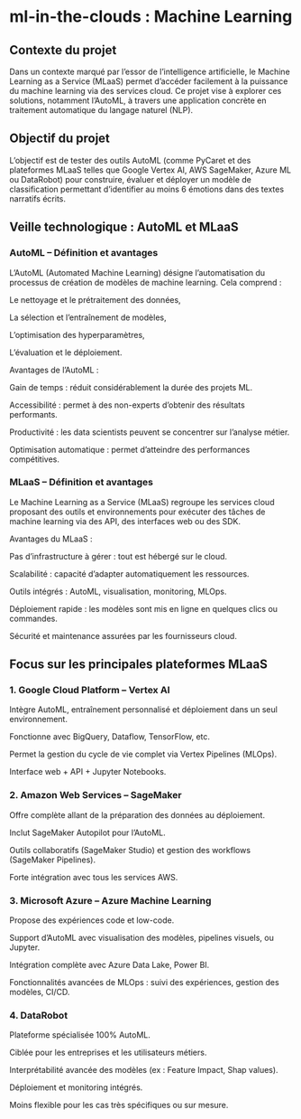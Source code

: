 # ml-in-the-clouds : Machine Learning

## Contexte du projet
Dans un contexte marqué par l’essor de l’intelligence artificielle, le Machine Learning as a Service (MLaaS) permet d’accéder facilement à la puissance du machine learning via des services cloud. Ce projet vise à explorer ces solutions, notamment l’AutoML, à travers une application concrète en traitement automatique du langage naturel (NLP).

## Objectif du projet
L’objectif est de tester des outils AutoML (comme PyCaret et des plateformes MLaaS telles que Google Vertex AI, AWS SageMaker, Azure ML ou DataRobot) pour construire, évaluer et déployer un modèle de classification permettant d’identifier au moins 6 émotions dans des textes narratifs écrits.

## Veille technologique : AutoML et MLaaS
### AutoML – Définition et avantages

L’AutoML (Automated Machine Learning) désigne l’automatisation du processus de création de modèles de machine learning. Cela comprend :

Le nettoyage et le prétraitement des données,

La sélection et l’entraînement de modèles,

L’optimisation des hyperparamètres,

L’évaluation et le déploiement.

Avantages de l’AutoML :

Gain de temps : réduit considérablement la durée des projets ML.

Accessibilité : permet à des non-experts d’obtenir des résultats performants.

Productivité : les data scientists peuvent se concentrer sur l’analyse métier.

Optimisation automatique : permet d’atteindre des performances compétitives.

### MLaaS – Définition et avantages

Le Machine Learning as a Service (MLaaS) regroupe les services cloud proposant des outils et environnements pour exécuter des tâches de machine learning via des API, des interfaces web ou des SDK.

Avantages du MLaaS :

Pas d’infrastructure à gérer : tout est hébergé sur le cloud.

Scalabilité : capacité d’adapter automatiquement les ressources.

Outils intégrés : AutoML, visualisation, monitoring, MLOps.

Déploiement rapide : les modèles sont mis en ligne en quelques clics ou commandes.

Sécurité et maintenance assurées par les fournisseurs cloud.

## Focus sur les principales plateformes MLaaS
### 1. Google Cloud Platform – Vertex AI
Intègre AutoML, entraînement personnalisé et déploiement dans un seul environnement.

Fonctionne avec BigQuery, Dataflow, TensorFlow, etc.

Permet la gestion du cycle de vie complet via Vertex Pipelines (MLOps).

Interface web + API + Jupyter Notebooks.

### 2. Amazon Web Services – SageMaker
Offre complète allant de la préparation des données au déploiement.

Inclut SageMaker Autopilot pour l’AutoML.

Outils collaboratifs (SageMaker Studio) et gestion des workflows (SageMaker Pipelines).

Forte intégration avec tous les services AWS.

### 3. Microsoft Azure – Azure Machine Learning
Propose des expériences code et low-code.

Support d’AutoML avec visualisation des modèles, pipelines visuels, ou Jupyter.

Intégration complète avec Azure Data Lake, Power BI.

Fonctionnalités avancées de MLOps : suivi des expériences, gestion des modèles, CI/CD.

### 4. DataRobot
Plateforme spécialisée 100% AutoML.

Ciblée pour les entreprises et les utilisateurs métiers.

Interprétabilité avancée des modèles (ex : Feature Impact, Shap values).

Déploiement et monitoring intégrés.

Moins flexible pour les cas très spécifiques ou sur mesure.